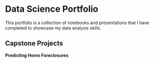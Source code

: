 # Data Science Portfolio
This portfolio is a collection of notebooks and presentations that I have completed to showcase my data analysis skills.

## Capstone Projects
<b>Predicting Home Foreclosures</b>
